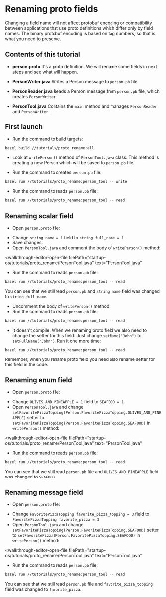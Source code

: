 # Renaming proto fields

Changing a field name will not affect protobuf encoding or compatibility between applications that use proto definitions which differ only by field names.
The binary protobuf encoding is based on tag numbers, so that is what you need to preserve.
 
## Contents of this tutorial  
- **person.proto** It's a proto definition. We will rename some fields in next steps and see what will happen.

<walkthrough-editor-open-file 
	filePath="startup-os/tutorials/proto_rename/person.proto" 
	text="person.proto">
</walkthrough-editor-open-file>

- **PersonWriter.java** Writes a Person message to `person.pb` file.

<walkthrough-editor-open-file 
	filePath="startup-os/tutorials/proto_rename/PersonWriter.java" 
	text="PersonWriter.java">
</walkthrough-editor-open-file>

- **PersonReader.java** Reads a Person message from `person.pb` file, which creates `PersonWriter`.

<walkthrough-editor-open-file 
	filePath="startup-os/tutorials/proto_rename/PersonReader.java" 
	text="PersonReader.java">
</walkthrough-editor-open-file>

- **PersonTool.java** Contains the `main` method and manages `PersonReader` and `PersonWriter`.

<walkthrough-editor-open-file 
	filePath="startup-os/tutorials/proto_rename/PersonTool.java" 
	text="PersonTool.java">
</walkthrough-editor-open-file>

## First launch
- Run the command to build targets:
```bash
bazel build //tutorials/proto_rename:all
```
- Look at `writePerson()` method of `PersonTool.java` class. This method is creating a new Person which will be saved to `person.pb` file.

<walkthrough-editor-open-file 
	filePath="startup-os/tutorials/proto_rename/PersonTool.java" 
	text="PersonTool.java">
</walkthrough-editor-open-file>
 
- Run the command to creates `person.pb` file:
```bash
bazel run //tutorials/proto_rename:person_tool -- write
```
- Run the command to reads `person.pb` file:
```bash
bazel run //tutorials/proto_rename:person_tool -- read
```

## Renaming scalar field
- Open `person.proto` file:

<walkthrough-editor-open-file 
	filePath="startup-os/tutorials/proto_rename/person.proto" 
	text="person.proto">
</walkthrough-editor-open-file>

- Change `string name = 1` field to `string full_name = 1`
- Save changes.
- Open `PersonTool.java` and comment the body of `writePerson()` method:

<walkthrough-editor-open-file 
	filePath="startup-os/tutorials/proto_rename/PersonTool.java" 
	text="PersonTool.java"
</walkthrough-editor-open-file>

- Run the command to reads `person.pb` file:
```bash
bazel run //tutorials/proto_rename:person_tool -- read
```
You can see that we still read `person.pb` and `string name` field was changed to `string full_name`.
- Uncomment the body of `writePerson()` method. 
- Run the command to reads `person.pb` file:
```bash
bazel run //tutorials/proto_rename:person_tool -- read
```
- It doesn't compile. When we renaming proto field we also need to change the setter for this field. 
Just change `setName("John")` to `setFullName("John")`. Run it one more time:
```bash
bazel run //tutorials/proto_rename:person_tool -- read
```
Remember, when you rename proto field you need also rename setter for this field in the code.

## Renaming enum field
- Open `person.proto` file:

<walkthrough-editor-open-file 
	filePath="startup-os/tutorials/proto_rename/person.proto" 
	text="person.proto">
</walkthrough-editor-open-file>

- Change `OLIVES_AND_PINEAPPLE = 1` field to `SEAFOOD = 1`
- Open `PersonTool.java` and change `setFavoritePizzaTopping(Person.FavoritePizzaTopping.OLIVES_AND_PINEAPPLE)` setter to `setFavoritePizzaTopping(Person.FavoritePizzaTopping.SEAFOOD)` in `writePerson()` method:

<walkthrough-editor-open-file 
	filePath="startup-os/tutorials/proto_rename/PersonTool.java" 
	text="PersonTool.java"
</walkthrough-editor-open-file>

- Run the command to reads `person.pb` file:
```bash
bazel run //tutorials/proto_rename:person_tool -- read
```
You can see that we still read `person.pb` file and `OLIVES_AND_PINEAPPLE` field was changed to `SEAFOOD`.
 
## Renaming message field
- Open `person.proto` file:

<walkthrough-editor-open-file 
	filePath="startup-os/tutorials/proto_rename/person.proto" 
	text="person.proto">
</walkthrough-editor-open-file>

- Change `FavoritePizzaTopping favorite_pizza_topping = 3` field to `FavoritePizzaTopping favorite_pizza = 3`
- Open `PersonTool.java` and change `setFavoritePizzaTopping(Person.FavoritePizzaTopping.SEAFOOD)` setter to `setFavoritePizza(Person.FavoritePizzaTopping.SEAFOOD)` in `writePerson()` method:

<walkthrough-editor-open-file 
	filePath="startup-os/tutorials/proto_rename/PersonTool.java" 
	text="PersonTool.java"
</walkthrough-editor-open-file>

- Run the command to reads `person.pb` file:
```bash
bazel run //tutorials/proto_rename:person_tool -- read
```
You can see that we still read `person.pb` file and `favorite_pizza_topping` field was changed to `favorite_pizza`.